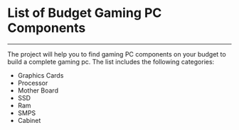# List of Budget Gaming PC Components 

---

The project will help you to find gaming PC components on your budget to build a complete gaming pc.  The list includes the following categories:
- Graphics Cards
- Processor 
- Mother Board
- SSD
- Ram
- SMPS
- Cabinet